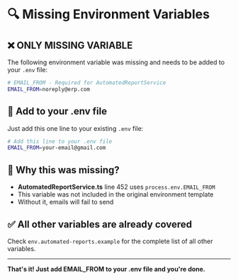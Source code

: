 # 🔍 Missing Environment Variables

## ❌ **ONLY MISSING VARIABLE**

The following environment variable was missing and needs to be added to your `.env` file:

```bash
# EMAIL_FROM - Required for AutomatedReportService
EMAIL_FROM=noreply@erp.com
```

## 📝 **Add to your .env file**

Just add this one line to your existing `.env` file:

```bash
# Add this line to your .env file
EMAIL_FROM=your-email@gmail.com
```

## 🎯 **Why this was missing?**

- **AutomatedReportService.ts** line 452 uses `process.env.EMAIL_FROM`
- This variable was not included in the original environment template
- Without it, emails will fail to send

## ✅ **All other variables are already covered**

Check `env.automated-reports.example` for the complete list of all other variables.

---

**That's it! Just add EMAIL_FROM to your .env file and you're done.**
